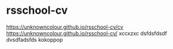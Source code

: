 # rsschool-cv 
https://unknowncolour.github.io/rsschool-cv/cv
https://unknowncolour.github.io/rsschool-cv/
xccxzxc
dsfdsfdsdf
dvsdfadsfds
kokoppop
